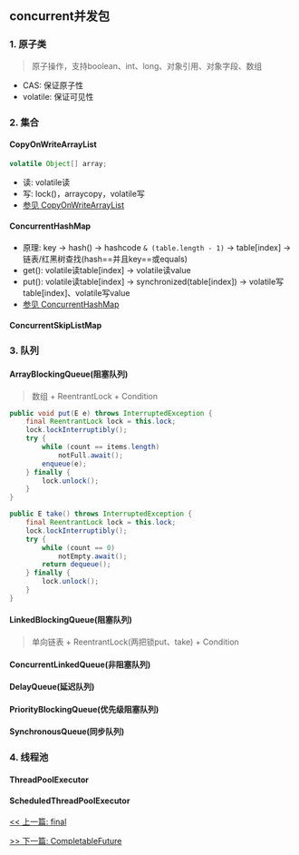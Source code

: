 ## concurrent并发包

### 1. 原子类

> 原子操作，支持boolean、int、long、对象引用、对象字段、数组

* CAS: 保证原子性
* volatile: 保证可见性

### 2. 集合

#### CopyOnWriteArrayList

```java
volatile Object[] array;
```

* 读: volatile读
* 写: lock()，arraycopy，volatile写
* [参见 CopyOnWriteArrayList](/%E6%95%B0%E6%8D%AE%E7%BB%93%E6%9E%84/List?id=copyonwritearraylist)

#### ConcurrentHashMap

* 原理: key -&gt; hash() -&gt; hashcode `& (table.length - 1)` -&gt; table[index] -&gt; 链表/红黑树查找(hash==并且key==或equals)
* get(): volatile读table[index] -&gt; volatile读value
* put(): volatile读table[index] -&gt; synchronized(table[index]) -&gt; volatile写table[index]、volatile写value
* [参见 ConcurrentHashMap](/%E6%95%B0%E6%8D%AE%E7%BB%93%E6%9E%84/Map?id=concurrenthashmap)

#### ConcurrentSkipListMap

### 3. 队列

#### ArrayBlockingQueue(阻塞队列)

> 数组 + ReentrantLock + Condition

```java
public void put(E e) throws InterruptedException {
    final ReentrantLock lock = this.lock;
    lock.lockInterruptibly();
    try {
        while (count == items.length)
            notFull.await();
        enqueue(e);
    } finally {
        lock.unlock();
    }
}

public E take() throws InterruptedException {
    final ReentrantLock lock = this.lock;
    lock.lockInterruptibly();
    try {
        while (count == 0)
            notEmpty.await();
        return dequeue();
    } finally {
        lock.unlock();
    }
}
```

#### LinkedBlockingQueue(阻塞队列)

> 单向链表 + ReentrantLock(两把锁put、take) + Condition

#### ConcurrentLinkedQueue(非阻塞队列)

#### DelayQueue(延迟队列)

#### PriorityBlockingQueue(优先级阻塞队列)

#### SynchronousQueue(同步队列)

### 4. 线程池

#### ThreadPoolExecutor

#### ScheduledThreadPoolExecutor


[<< 上一篇: final](4-多线程与并发/final.md)

[>> 下一篇: CompletableFuture](4-多线程与并发/CompletableFuture.md)
